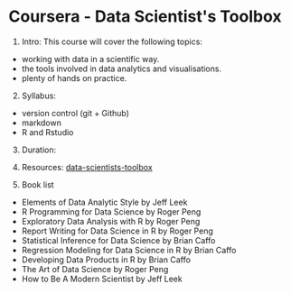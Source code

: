 Coursera - Data Scientist's Toolbox
===================================
1. Intro:
This course will cover the following topics:
- working with data in a scientific way.
- the tools involved in data analytics and visualisations.
- plenty of hands on practice.

2. Syllabus:
- version control (git + Github)
- markdown
- R and Rstudio



3. Duration:

4. Resources:
[data-scientists-toolbox](https://www.coursera.org/learn/data-scientists-tools/supplement/zeivD/welcome-to-the-data-scientists-toolbox)

5. Book list 
- Elements of Data Analytic Style by Jeff Leek
- R Programming for Data Science by Roger Peng
- Exploratory Data Analysis with R by Roger Peng
- Report Writing for Data Science in R by Roger Peng
- Statistical Inference for Data Science by Brian Caffo
- Regression Modeling for Data Science in R by Brian Caffo
- Developing Data Products in R by Brian Caffo
- The Art of Data Science by Roger Peng
- How to Be A Modern Scientist by Jeff Leek